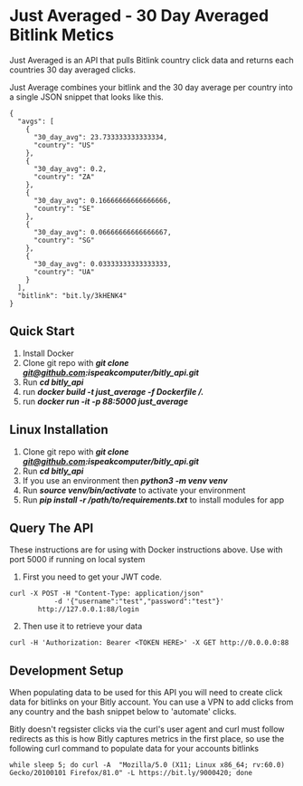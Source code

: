 # Just Averaged - 30 Day Averaged Bitlink Metics
Just Averaged is an API that pulls Bitlink country click data and returns each countries 30 day averaged clicks.

Just Average combines your bitlink and the 30 day average per country into a single JSON snippet that looks like this.

```
{
  "avgs": [
    {
      "30_day_avg": 23.733333333333334, 
      "country": "US"
    }, 
    {
      "30_day_avg": 0.2, 
      "country": "ZA"
    }, 
    {
      "30_day_avg": 0.16666666666666666, 
      "country": "SE"
    }, 
    {
      "30_day_avg": 0.06666666666666667, 
      "country": "SG"
    }, 
    {
      "30_day_avg": 0.03333333333333333, 
      "country": "UA"
    }
  ], 
  "bitlink": "bit.ly/3kHENK4"
}
```
## Quick Start
1. Install Docker
2. Clone git repo with ***git clone git@github.com:ispeakcomputer/bitly_api.git***
3. Run ***cd bitly_api***
4. run ***docker build -t just_average -f Dockerfile /.***
5. run ***docker run -it -p 88:5000 just_average***


## Linux Installation 
1. Clone git repo with ***git clone git@github.com:ispeakcomputer/bitly_api.git***
2. Run ***cd bitly_api***
3. If you use an environment then ***python3 -m venv venv***
3. Run ***source venv/bin/activate*** to activate your environment
4. Run  ***pip install -r /path/to/requirements.txt*** to install modules for app

## Query The API

These instructions are for using with Docker instructions above.
Use with port 5000 if running on local system

1. First you need to get your JWT code.

```
curl -X POST -H "Content-Type: application/json"  
           -d '{"username":"test","password":"test"}' 
	   http://127.0.0.1:88/login
```
2. Then use it to retrieve your data
```
curl -H 'Authorization: Bearer <TOKEN HERE>' -X GET http://0.0.0.0:88
```

## Development Setup
When populating data to be used for this API you will need to create click data for bitlinks on your Bitly account. You can use a VPN to add clicks from any country and the bash snippet below to 'automate' clicks.

Bitly doesn't regsister clicks via the curl's user agent and curl must follow redirects as this is how Bitly captures metrics in the first place, so use the following curl command to populate data for your accounts bitlinks
```
while sleep 5; do curl -A  "Mozilla/5.0 (X11; Linux x86_64; rv:60.0) Gecko/20100101 Firefox/81.0" -L https://bit.ly/9000420; done
```
